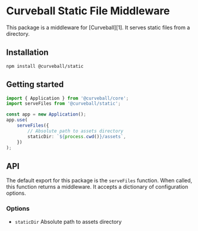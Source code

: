 Curveball Static File Middleware
=====================

This package is a middleware for [Curveball][1]. It serves static files from a directory.

Installation
------------

    npm install @curveball/static


Getting started
---------------

```typescript
import { Application } from '@curveball/core';
import serveFiles from '@curveball/static';

const app = new Application();
app.use(
    serveFiles({
        // Absolute path to assets directory
        staticDir: `${process.cwd()}/assets`,
    })
);
```

API
---

The default export for this package is the `serveFiles` function. When called, this
function returns a middleware. It accepts a dictionary of configuration options.

### Options
- `staticDir` Absolute path to assets directory